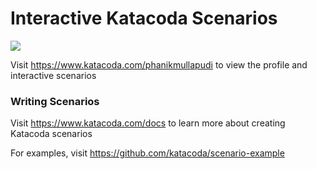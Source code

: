 # Interactive Katacoda Scenarios

[![](http://shields.katacoda.com/katacoda/phanikmullapudi/count.svg)](https://www.katacoda.com/phanikmullapudi "Get your profile on Katacoda.com")

Visit https://www.katacoda.com/phanikmullapudi to view the profile and interactive scenarios

### Writing Scenarios
Visit https://www.katacoda.com/docs to learn more about creating Katacoda scenarios

For examples, visit https://github.com/katacoda/scenario-example
